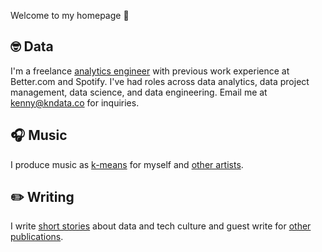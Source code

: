 Welcome to my homepage :wave:

## :nerd_face: Data
I'm a freelance [analytics engineer](https://blog.getdbt.com/what-is-an-analytics-engineer/) with previous work experience at Better.com and Spotify. I've had roles across data analytics, data project management, data science, and data engineering. Email me at kenny@kndata.co for inquiries.

## :headphones: Music
I produce music as [k-means](https://soundcloud.com/kmeansbusiness) for myself and [other artists](https://levelmusic.lnk.to/3TYHuy).

## :pencil2: Writing
I write [short stories](https://kleandata.substack.com/) about data and tech culture and guest write for [other publications](https://www.patreon.com/posts/39805220).
